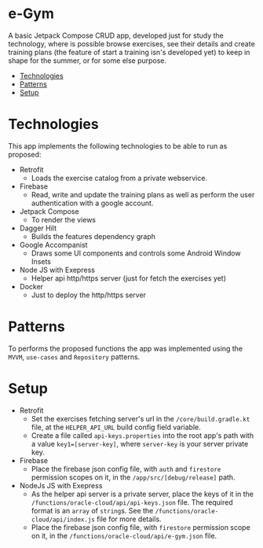 # e-Gym
A basic Jetpack Compose CRUD app, developed just for study the technology, where is possible browse exercises, see their details and create training plans (the feature of start a training isn's developed yet) to keep in shape for the summer, or for some else purpose.

- [Technologies](#technologies)
- [Patterns](#patterns)
- [Setup](#setup)

# Technologies
This app implements the following technologies to be able to run as proposed:
* Retrofit
  * Loads the exercise catalog from a private webservice.
* Firebase
  * Read, write and update the training plans as well as perform the user authentication with a google account.
* Jetpack Compose
  * To render the views
* Dagger Hilt
  * Builds the features dependency graph
* Google Accompanist
  * Draws some UI components and controls some Android Window Insets
* Node JS with Exepress
  * Helper api http/https server (just for fetch the exercises yet)
* Docker
  * Just to deploy the http/https server
  
# Patterns
To performs the proposed functions the app was implemented using the ```MVVM```, ```use-cases``` and ```Repository``` patterns.

# Setup
* Retrofit
  * Set the exercises fetching server's url in the ```/core/build.gradle.kt``` file, at the ```HELPER_API_URL``` build config field variable.
  * Create a file called ```api-keys.properties``` into the root app's path with a value ```key1=[server-key]```, where ```server-key``` is your server private key.
* Firebase
  * Place the firebase json config file, with ```auth``` and ```firestore``` permission scopes on it, in the ```/app/src/[debug/release]``` path.
* NodeJs JS with Exepress
  * As the helper api server is a private server, place the keys of it in the ```/functions/oracle-cloud/api/api-keys.json``` file. The required format is an ```array``` of ```string```s. See the ```/functions/oracle-cloud/api/index.js``` file for more details.
  * Place the firebase json config file, with ```firestore``` permission scope on it, in the ```/functions/oracle-cloud/api/e-gym.json``` file.
